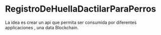 # RegistroDeHuellaDactilarParaPerros
La idea es crear un api que permita ser consumida por diferentes applicaciones , una data Blockchain. 
